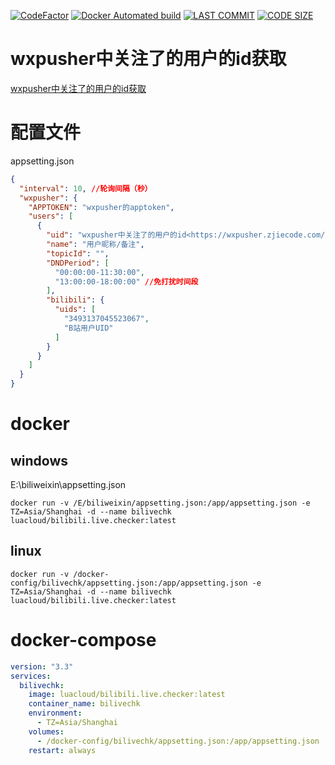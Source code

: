[![CodeFactor](https://www.codefactor.io/repository/github/ojdev/bilibili.live.checker/badge)](https://www.codefactor.io/repository/github/ojdev/bilibili.live.checker)
[![Docker Automated build](https://img.shields.io/docker/automated/luacloud/bilibili.live.checker)](https://hub.docker.com/repository/docker/luacloud/bilibili.live.checker/general)
[![LAST COMMIT](https://img.shields.io/github/last-commit/ojdev/Bilibili.Live.Checker.svg)]()
[![CODE SIZE](https://img.shields.io/github/languages/code-size/ojdev/Bilibili.Live.Checker.svg)]()
# wxpusher中关注了的用户的id获取

[wxpusher中关注了的用户的id获取](https://raw.githubusercontent.com/ojdev/Bilibili.Live.Checker/master/Bilibili.Live.Checker/wxpusher%E4%B8%AD%E5%85%B3%E6%B3%A8%E4%BA%86%E7%9A%84%E7%94%A8%E6%88%B7%E7%9A%84id.jpg)


# 配置文件
appsetting.json


```json
{
  "interval": 10, //轮询间隔（秒）
  "wxpusher": {
    "APPTOKEN": "wxpusher的apptoken", 
    "users": [
      {
        "uid": "wxpusher中关注了的用户的id<https://wxpusher.zjiecode.com/admin/main/wxuser/list>",
        "name": "用户昵称/备注",
        "topicId": "",
        "DNDPeriod": [
          "00:00:00-11:30:00",
          "13:00:00-18:00:00" //免打扰时间段
        ],
        "bilibili": {
          "uids": [
            "3493137045523067",
            "B站用户UID"
          ]
        }
      }
    ]
  }
}
```

# docker

## windows

E:\biliweixin\appsetting.json

`docker run -v /E/biliweixin/appsetting.json:/app/appsetting.json -e TZ=Asia/Shanghai -d --name bilivechk luacloud/bilibili.live.checker:latest`

## linux 

`docker run -v /docker-config/bilivechk/appsetting.json:/app/appsetting.json -e TZ=Asia/Shanghai -d --name bilivechk luacloud/bilibili.live.checker:latest`

# docker-compose

```yaml
version: "3.3"
services:
  bilivechk:
    image: luacloud/bilibili.live.checker:latest
    container_name: bilivechk
    environment:
      - TZ=Asia/Shanghai
    volumes:
      - /docker-config/bilivechk/appsetting.json:/app/appsetting.json
    restart: always
```